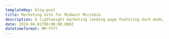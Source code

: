 ```yaml
---
templateKey: blog-post
title: Marketing Site for Midwest Microbio
description: A lightweight marketing landing page featuring dark mode, subtle parallax, and loads of SVGs
date: 2019-04-01T00:00:00.000Z
datetimeformat: MM-YYYY
---
```


